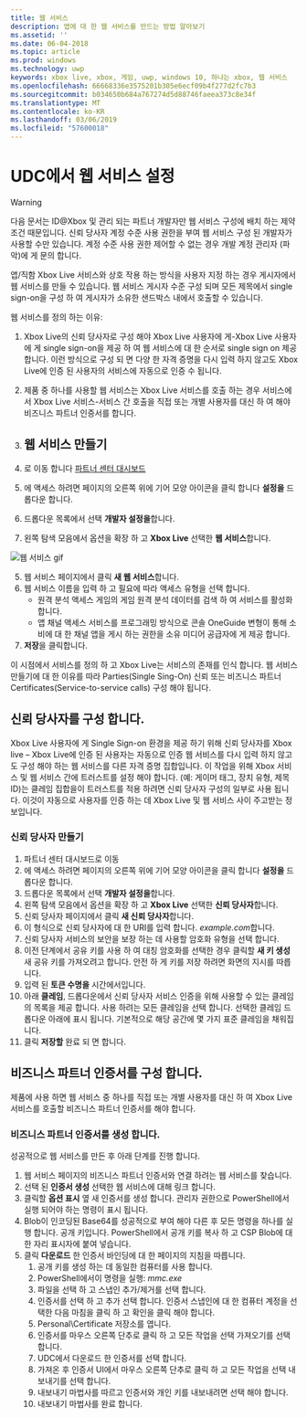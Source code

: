 ```yaml
---
title: 웹 서비스
description: 앱에 대 한 웹 서비스를 만드는 방법 알아보기
ms.assetid: ''
ms.date: 06-04-2018
ms.topic: article
ms.prod: windows
ms.technology: uwp
keywords: xbox live, xbox, 게임, uwp, windows 10, 하나는 xbox, 웹 서비스
ms.openlocfilehash: 66668336e3575201b305e6ecf09b4f277d2fc7b3
ms.sourcegitcommit: b034650b684a767274d5d88746faeea373c8e34f
ms.translationtype: MT
ms.contentlocale: ko-KR
ms.lasthandoff: 03/06/2019
ms.locfileid: "57600018"
---
```

# <a name="set-up-web-services-in-udc"></a>UDC에서 웹 서비스 설정

> [!WARNING]
> 다음 문서는 ID@Xbox 및 관리 되는 파트너 개발자만 웹 서비스 구성에 배치 하는 제약 조건 때문입니다. 신뢰 당사자 계정 수준 사용 권한을 부여 웹 서비스 구성 된 개발자가 사용할 수만 있습니다. 계정 수준 사용 권한 제어할 수 없는 경우 개발 계정 관리자 (파악)에 게 문의 합니다.

앱/직함 Xbox Live 서비스와 상호 작용 하는 방식을 사용자 지정 하는 경우 게시자에서 웹 서비스를 만들 수 있습니다. 웹 서비스 게시자 수준 구성 되며 모든 제목에서 single sign-on을 구성 하 여 게시자가 소유한 샌드박스 내에서 호출할 수 있습니다.

웹 서비스를 정의 하는 이유:

1. Xbox Live의 신뢰 당사자로 구성 해야 Xbox Live 사용자에 게-Xbox Live 사용자에 게 single sign-on을 제공 하 여 웹 서비스에 대 한 순서로 single sign on 제공 합니다. 이런 방식으로 구성 되 면 다양 한 자격 증명을 다시 입력 하지 않고도 Xbox Live에 인증 된 사용자의 서비스에 자동으로 인증 수 됩니다.
2. 제품 중 하나를 사용할 웹 서비스는 Xbox Live 서비스를 호출 하는 경우 서비스에서 Xbox Live 서비스-서비스 간 호출을 직접 또는 개별 사용자를 대신 하 여 해야 비즈니스 파트너 인증서를 합니다.

1. ## <a name="create-a-web-service"></a>웹 서비스 만들기

1. 로 이동 합니다 [파트너 센터 대시보드](https://partner.microsoft.com/dashboard/windows/overview)  
2. 에 액세스 하려면 페이지의 오른쪽 위에 기어 모양 아이콘을 클릭 합니다 **설정을** 드롭다운 합니다.
3. 드롭다운 목록에서 선택 **개발자 설정을**합니다.
4. 왼쪽 탐색 모음에서 옵션을 확장 하 고 **Xbox Live** 선택한 **웹 서비스**합니다.

![웹 서비스 gif ](../../images/dev-center/web-services/web-services.gif)

5. 웹 서비스 페이지에서 클릭 **새 웹 서비스**합니다.
6. 웹 서비스 이름을 입력 하 고 필요에 따라 액세스 유형을 선택 합니다.  
    * 원격 분석 액세스 게임의 게임 원격 분석 데이터를 검색 하 여 서비스를 활성화 합니다.
    * 앱 채널 액세스 서비스를 프로그래밍 방식으로 콘솔 OneGuide 변형이 통해 소비에 대 한 채널 앱을 게시 하는 권한을 소유 미디어 공급자에 게 제공 합니다.
7. **저장**을 클릭합니다.

이 시점에서 서비스를 정의 하 고 Xbox Live는 서비스의 존재를 인식 합니다. 웹 서비스 만들기에 대 한 이유를 따라 Parties(Single Sing-On) 신뢰 또는 비즈니스 파트너 Certificates(Service-to-service calls) 구성 해야 됩니다.  

## <a name="configure-relying-party"></a>신뢰 당사자를 구성 합니다.

Xbox Live 사용자에 게 Single Sign-on 환경을 제공 하기 위해 신뢰 당사자를 Xbox live – Xbox Live에 인증 된 사용자는 자동으로 인증 웹 서비스를 다시 입력 하지 않고도 구성 해야 하는 웹 서비스를 다른 자격 증명 집합입니다. 이 작업을 위해 Xbox 서비스 및 웹 서비스 간에 트러스트를 설정 해야 합니다. (예: 게이머 태그, 장치 유형, 제목 ID)는 클레임 집합을이 트러스트를 적용 하려면 신뢰 당사자 구성의 일부로 사용 됩니다. 이것이 자동으로 사용자를 인증 하는 데 Xbox Live 및 웹 서비스 사이 주고받는 정보입니다.

### <a name="create-a-relying-party"></a>신뢰 당사자 만들기

1. 파트너 센터 대시보드로 이동  
2. 에 액세스 하려면 페이지의 오른쪽 위에 기어 모양 아이콘을 클릭 합니다 **설정을** 드롭다운 합니다.
3. 드롭다운 목록에서 선택 **개발자 설정을**합니다.
4. 왼쪽 탐색 모음에서 옵션을 확장 하 고 **Xbox Live** 선택한 **신뢰 당사자**합니다.
5. 신뢰 당사자 페이지에서 클릭 **새 신뢰 당사자**합니다.
6. 이 형식으로 신뢰 당사자에 대 한 URI를 입력 합니다. *example.com*합니다.
7. 신뢰 당사자 서비스의 보안을 보장 하는 데 사용할 암호화 유형을 선택 합니다.
8. 이전 단계에서 공유 키를 사용 하 여 대칭 암호화를 선택한 경우 클릭할 **새 키 생성** 새 공유 키를 가져오려고 합니다. 안전 하 게 키를 저장 하려면 화면의 지시를 따릅니다.
9. 입력 된 **토큰 수명을** 시간에서입니다.
10. 아래 **클레임**, 드롭다운에서 신뢰 당사자 서비스 인증을 위해 사용할 수 있는 클레임의 목록을 제공 합니다. 사용 하려는 모든 클레임을 선택 합니다. 선택한 클레임 드롭다운 아래에 표시 됩니다. 기본적으로 해당 공간에 몇 가지 표준 클레임을 채워집니다.
11. 클릭 **저장할** 완료 되 면 합니다.  

## <a name="configure-a-business-partner-certificate"></a>비즈니스 파트너 인증서를 구성 합니다.

제품에 사용 하면 웹 서비스 중 하나를 직접 또는 개별 사용자를 대신 하 여 Xbox Live 서비스를 호출할 비즈니스 파트너 인증서를 해야 합니다.

### <a name="generate-a-business-partner-certificate"></a>비즈니스 파트너 인증서를 생성 합니다.

성공적으로 웹 서비스를 만든 후 아래 단계를 진행 합니다.  

1. 웹 서비스 페이지의 비즈니스 파트너 인증서와 연결 하려는 웹 서비스를 찾습니다.
2. 선택 된 **인증서 생성** 선택한 웹 서비스에 대해 링크 합니다.
3. 클릭할 **옵션 표시** 옆 새 인증서를 생성 합니다. 관리자 권한으로 PowerShell에서 실행 되어야 하는 명령이 표시 됩니다.
4. Blob이 인코딩된 Base64를 성공적으로 부여 해야 다른 후 모든 명령을 하나를 실행 합니다. 공개 키입니다. PowerShell에서 공개 키를 복사 하 고 CSP Blob에 대 한 자리 표시자에 붙여 넣습니다.
5. 클릭 **다운로드** 한 인증서 바인딩에 대 한 페이지의 지침을 따릅니다.
    1. 공개 키를 생성 하는 데 동일한 컴퓨터를 사용 합니다.
    2. PowerShell에서이 명령을 실행: *mmc.exe*
    3. 파일을 선택 하 고 스냅인 추가/제거를 선택 합니다.
    4. 인증서를 선택 하 고 추가 선택 합니다. 인증서 스냅인에 대 한 컴퓨터 계정을 선택한 다음 마침을 클릭 하 고 확인을 클릭 해야 합니다.
    5. Personal\Certificate 저장소를 엽니다.
    6. 인증서를 마우스 오른쪽 단추로 클릭 하 고 모든 작업을 선택 가져오기를 선택 합니다.
    7. UDC에서 다운로드 한 인증서를 선택 합니다.
    8. 가져온 후 인증서 UI에서 마우스 오른쪽 단추로 클릭 하 고 모든 작업을 선택 내보내기를 선택 합니다.
    9. 내보내기 마법사를 따르고 인증서와 개인 키를 내보내려면 선택 해야 합니다.
    10. 내보내기 마법사를 완료 합니다.